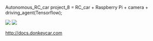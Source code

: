 Autonomous_RC_car project_8 = RC_car + Raspberry Pi + camera + driving_agent(Tensorflow);

![](1.gif)
![](2.gif)

http://docs.donkeycar.com
